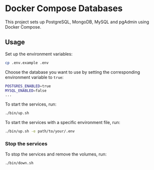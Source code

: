 # Docker Compose Databases

This project sets up PostgreSQL, MongoDB, MySQL and pgAdmin using Docker Compose.

## Usage

Set up the environment variables:

```bash
cp .env.example .env
```

Choose the database you want to use by setting the corresponding environment variable to `true`:

```bash
POSTGRES_ENABLED=true
MYSQL_ENABLED=false
...
```

To start the services, run:

```bash
./bin/up.sh
```

To start the services with a specific environment file, run:

```bash
./bin/up.sh -e path/to/your/.env
```

### Stop the services

To stop the services and remove the volumes, run:

```bash
./bin/down.sh
```